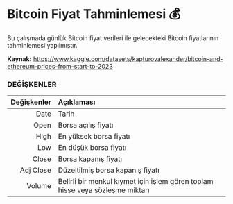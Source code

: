 # Bitcoin Fiyat Tahminlemesi 💰
 Bu çalışmada günlük Bitcoin fiyat verileri ile gelecekteki Bitcoin fiyatlarının tahminlemesi yapılmıştır. 

 **Kaynak:** https://www.kaggle.com/datasets/kapturovalexander/bitcoin-and-ethereum-prices-from-start-to-2023

### DEĞİŞKENLER

| Değişkenler|Açıklaması| 
|------:|:-----|
|  Date|  Tarih |  
|  Open  |  Borsa açılış fiyatı |  
|   High|    En yüksek borsa fiyatı |  
|   Low |  En düşük borsa fiyatı  |  
|  Close |  Borsa kapanış fiyatı|  
|   Adj Close |    Düzeltilmiş borsa kapanış fiyatı | 
|  Volume |  Belirli bir menkul kıymet için işlem gören toplam hisse veya sözleşme miktarı|  

 
